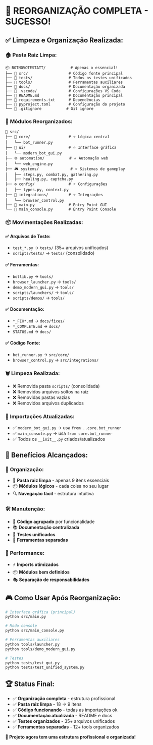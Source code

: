 # 🎉 REORGANIZAÇÃO COMPLETA - SUCESSO!

## ✅ **Limpeza e Organização Realizada:**

### 🏠 **Pasta Raiz Limpa:**
```
📦 BOTNOVOTESTATT/           # Apenas o essencial!
├── 📁 src/                  # Código fonte principal
├── 📁 tests/                # Todos os testes unificados
├── 📁 tools/                # Ferramentas auxiliares
├── 📁 docs/                 # Documentação organizada
├── 📁 .vscode/              # Configurações VS Code
├── 📄 README.md             # Documentação principal
├── 📄 requirements.txt      # Dependências
├── 📄 pyproject.toml        # Configuração do projeto
└── 📄 .gitignore           # Git ignore
```

### 🎯 **Módulos Reorganizados:**
```
📁 src/
├── 🤖 core/                 # ⭐ Lógica central
│   └── bot_runner.py
├── 🎨 ui/                   # ⭐ Interface gráfica
│   └── modern_bot_gui.py
├── 🌐 automation/           # ⭐ Automação web
│   └── web_engine.py
├── 🎮 systems/              # ⭐ Sistemas de gameplay
│   ├── steps.py, combat.py, gathering.py
│   ├── healing.py, captcha.py
├── ⚙️ config/               # ⭐ Configurações
│   ├── types.py, context.py
├── 🔧 integrations/         # ⭐ Integrações
│   └── browser_control.py
├── 🚀 main.py               # Entry Point GUI
└── 🤖 main_console.py       # Entry Point Console
```

### 📦 **Movimentações Realizadas:**

#### ✅ **Arquivos de Teste:**
- `test_*.py` → `tests/` (35+ arquivos unificados)
- `scripts/tests/` → `tests/` (consolidado)

#### ✅ **Ferramentas:**
- `botlib.py` → `tools/`
- `browser_launcher.py` → `tools/`
- `demo_modern_gui.py` → `tools/`
- `scripts/launchers/` → `tools/`
- `scripts/demos/` → `tools/`

#### ✅ **Documentação:**
- `*_FIX*.md` → `docs/fixes/`
- `*_COMPLETE.md` → `docs/`
- `STATUS.md` → `docs/`

#### ✅ **Código Fonte:**
- `bot_runner.py` → `src/core/`
- `browser_control.py` → `src/integrations/`

### 🗑️ **Limpeza Realizada:**
- ❌ Removida pasta `scripts/` (consolidada)
- ❌ Removidos arquivos soltos na raiz
- ❌ Removidas pastas vazias
- ❌ Removidos arquivos duplicados

### 🔧 **Importações Atualizadas:**
- ✅ `modern_bot_gui.py` → usa `from ..core.bot_runner`
- ✅ `main_console.py` → usa `from core.bot_runner`
- ✅ Todos os `__init__.py` criados/atualizados

## 🎯 **Benefícios Alcançados:**

### 📁 **Organização:**
- 🧹 **Pasta raiz limpa** - apenas 9 itens essenciais
- 📦 **Módulos lógicos** - cada coisa no seu lugar
- 🔍 **Navegação fácil** - estrutura intuitiva

### 🛠️ **Manutenção:**
- 🎯 **Código agrupado** por funcionalidade
- 📚 **Documentação centralizada**
- 🧪 **Testes unificados**
- 🔧 **Ferramentas separadas**

### 🚀 **Performance:**
- ⚡ **Imports otimizados**
- 📦 **Módulos bem definidos**
- 🎭 **Separação de responsabilidades**

## 🎮 **Como Usar Após Reorganização:**

```bash
# Interface gráfica (principal)
python src/main.py

# Modo console
python src/main_console.py

# Ferramentas auxiliares
python tools/launcher.py
python tools/demo_modern_gui.py

# Testes
python tests/test_gui.py
python tests/test_unified_system.py
```

## 🏆 **Status Final:**

- ✅ **Organização completa** - estrutura profissional
- ✅ **Pasta raiz limpa** - 18 → 9 itens
- ✅ **Código funcionando** - todas as importações ok
- ✅ **Documentação atualizada** - README e docs
- ✅ **Testes organizados** - 35+ arquivos unificados
- ✅ **Ferramentas separadas** - 12+ tools organizados

**🎉 Projeto agora tem uma estrutura profissional e organizada!**
